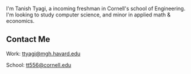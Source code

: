 I'm Tanish Tyagi, a incoming freshman in Cornell's school of Engineering. I'm looking to study computer science, and minor in applied math & economics.

## Contact Me
Work: ttyagi@mgh.havard.edu

School: tt556@cornell.edu
